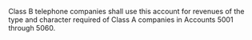 Class B telephone companies shall use this account for revenues of the type and character required of Class A companies in Accounts 5001 through 5060.

